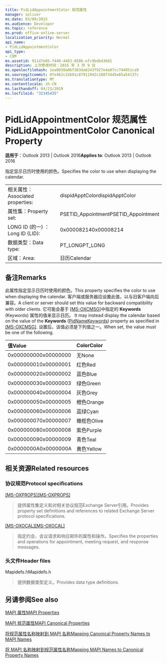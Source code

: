 ```yaml
---
title: PidLidAppointmentColor 规范属性
manager: soliver
ms.date: 03/09/2015
ms.audience: Developer
ms.topic: reference
ms.prod: office-online-server
localization_priority: Normal
api_name:
- PidLidAppointmentColor
api_type:
- COM
ms.assetid: 91147e85-f440-4463-850b-efc9bdbd36d1
description: 上次修改时间：2015 年 3 月 9 日
ms.openlocfilehash: 1ea0830a06f303da8243f927e4a07cc744951ca9
ms.sourcegitcommit: 8fe462c32b91c87911942c188f3445e85a54137c
ms.translationtype: MT
ms.contentlocale: zh-CN
ms.lasthandoff: 04/23/2019
ms.locfileid: "32345435"
---
```

# <a name="pidlidappointmentcolor-canonical-property"></a><span data-ttu-id="5753e-103">PidLidAppointmentColor 规范属性</span><span class="sxs-lookup"><span data-stu-id="5753e-103">PidLidAppointmentColor Canonical Property</span></span>

  
  
<span data-ttu-id="5753e-104">**适用于**：Outlook 2013 | Outlook 2016</span><span class="sxs-lookup"><span data-stu-id="5753e-104">**Applies to**: Outlook 2013 | Outlook 2016</span></span> 
  
<span data-ttu-id="5753e-105">指定显示日历时使用的颜色。</span><span class="sxs-lookup"><span data-stu-id="5753e-105">Specifies the color to use when displaying the calendar.</span></span>
  
|||
|:-----|:-----|
|<span data-ttu-id="5753e-106">相关属性：</span><span class="sxs-lookup"><span data-stu-id="5753e-106">Associated properties:</span></span>  <br/> |<span data-ttu-id="5753e-107">dispidApptColor</span><span class="sxs-lookup"><span data-stu-id="5753e-107">dispidApptColor</span></span>  <br/> |
|<span data-ttu-id="5753e-108">属性集：</span><span class="sxs-lookup"><span data-stu-id="5753e-108">Property set:</span></span>  <br/> |<span data-ttu-id="5753e-109">PSETID_Appointment</span><span class="sxs-lookup"><span data-stu-id="5753e-109">PSETID_Appointment</span></span>  <br/> |
|<span data-ttu-id="5753e-110">LONG ID (的一) ：</span><span class="sxs-lookup"><span data-stu-id="5753e-110">Long ID (LID):</span></span>  <br/> |<span data-ttu-id="5753e-111">0x00008214</span><span class="sxs-lookup"><span data-stu-id="5753e-111">0x00008214</span></span>  <br/> |
|<span data-ttu-id="5753e-112">数据类型：</span><span class="sxs-lookup"><span data-stu-id="5753e-112">Data type:</span></span>  <br/> |<span data-ttu-id="5753e-113">PT_LONG</span><span class="sxs-lookup"><span data-stu-id="5753e-113">PT_LONG</span></span>  <br/> |
|<span data-ttu-id="5753e-114">区域：</span><span class="sxs-lookup"><span data-stu-id="5753e-114">Area:</span></span>  <br/> |<span data-ttu-id="5753e-115">日历</span><span class="sxs-lookup"><span data-stu-id="5753e-115">Calendar</span></span>  <br/> |
   
## <a name="remarks"></a><span data-ttu-id="5753e-116">备注</span><span class="sxs-lookup"><span data-stu-id="5753e-116">Remarks</span></span>

<span data-ttu-id="5753e-117">此属性指定显示日历时使用的颜色。</span><span class="sxs-lookup"><span data-stu-id="5753e-117">This property specifies the color to use when displaying the calendar.</span></span> <span data-ttu-id="5753e-118">客户端或服务器应设置此值，以与旧客户端向后兼容。</span><span class="sxs-lookup"><span data-stu-id="5753e-118">A client or server should set this value for backward compatibility with older clients.</span></span> <span data-ttu-id="5753e-119">它可能会基于 [[MS-OXCMSG]](https://msdn.microsoft.com/library/7fd7ec40-deec-4c06-9493-1bc06b349682%28Office.15%29.aspx)中指定的 **Keywords** (Keywords) 属性的值来显示日历。 [](pidnamekeywords-canonical-property.md)</span><span class="sxs-lookup"><span data-stu-id="5753e-119">It may instead display the calendar based on the value of the **Keywords** ([PidNameKeywords](pidnamekeywords-canonical-property.md)) property as specified in [[MS-OXCMSG]](https://msdn.microsoft.com/library/7fd7ec40-deec-4c06-9493-1bc06b349682%28Office.15%29.aspx).</span></span> <span data-ttu-id="5753e-120">设置后，该值必须是下列值之一。</span><span class="sxs-lookup"><span data-stu-id="5753e-120">When set, the value must be one of the following.</span></span>
  
|<span data-ttu-id="5753e-121">**值**</span><span class="sxs-lookup"><span data-stu-id="5753e-121">**Value**</span></span>|<span data-ttu-id="5753e-122">**Color**</span><span class="sxs-lookup"><span data-stu-id="5753e-122">**Color**</span></span>|
|:-----|:-----|
|<span data-ttu-id="5753e-123">0x00000000</span><span class="sxs-lookup"><span data-stu-id="5753e-123">0x00000000</span></span>  <br/> |<span data-ttu-id="5753e-124">无</span><span class="sxs-lookup"><span data-stu-id="5753e-124">None</span></span>  <br/> |
|<span data-ttu-id="5753e-125">0x00000001</span><span class="sxs-lookup"><span data-stu-id="5753e-125">0x00000001</span></span>  <br/> |<span data-ttu-id="5753e-126">红色</span><span class="sxs-lookup"><span data-stu-id="5753e-126">Red</span></span>  <br/> |
|<span data-ttu-id="5753e-127">0x00000002</span><span class="sxs-lookup"><span data-stu-id="5753e-127">0x00000002</span></span>  <br/> |<span data-ttu-id="5753e-128">蓝色</span><span class="sxs-lookup"><span data-stu-id="5753e-128">Blue</span></span>  <br/> |
|<span data-ttu-id="5753e-129">0x00000003</span><span class="sxs-lookup"><span data-stu-id="5753e-129">0x00000003</span></span>  <br/> |<span data-ttu-id="5753e-130">绿色</span><span class="sxs-lookup"><span data-stu-id="5753e-130">Green</span></span>  <br/> |
|<span data-ttu-id="5753e-131">0x00000004</span><span class="sxs-lookup"><span data-stu-id="5753e-131">0x00000004</span></span>  <br/> |<span data-ttu-id="5753e-132">灰色</span><span class="sxs-lookup"><span data-stu-id="5753e-132">Grey</span></span>  <br/> |
|<span data-ttu-id="5753e-133">0x00000005</span><span class="sxs-lookup"><span data-stu-id="5753e-133">0x00000005</span></span>  <br/> |<span data-ttu-id="5753e-134">橙色</span><span class="sxs-lookup"><span data-stu-id="5753e-134">Orange</span></span>  <br/> |
|<span data-ttu-id="5753e-135">0x00000006</span><span class="sxs-lookup"><span data-stu-id="5753e-135">0x00000006</span></span>  <br/> |<span data-ttu-id="5753e-136">蓝绿</span><span class="sxs-lookup"><span data-stu-id="5753e-136">Cyan</span></span>  <br/> |
|<span data-ttu-id="5753e-137">0x00000007</span><span class="sxs-lookup"><span data-stu-id="5753e-137">0x00000007</span></span>  <br/> |<span data-ttu-id="5753e-138">橄榄色</span><span class="sxs-lookup"><span data-stu-id="5753e-138">Olive</span></span>  <br/> |
|<span data-ttu-id="5753e-139">0x00000008</span><span class="sxs-lookup"><span data-stu-id="5753e-139">0x00000008</span></span>  <br/> |<span data-ttu-id="5753e-140">紫色</span><span class="sxs-lookup"><span data-stu-id="5753e-140">Purple</span></span>  <br/> |
|<span data-ttu-id="5753e-141">0x00000009</span><span class="sxs-lookup"><span data-stu-id="5753e-141">0x00000009</span></span>  <br/> |<span data-ttu-id="5753e-142">青色</span><span class="sxs-lookup"><span data-stu-id="5753e-142">Teal</span></span>  <br/> |
|<span data-ttu-id="5753e-143">0x0000000A</span><span class="sxs-lookup"><span data-stu-id="5753e-143">0x0000000A</span></span>  <br/> |<span data-ttu-id="5753e-144">黄色</span><span class="sxs-lookup"><span data-stu-id="5753e-144">Yellow</span></span>  <br/> |
   
## <a name="related-resources"></a><span data-ttu-id="5753e-145">相关资源</span><span class="sxs-lookup"><span data-stu-id="5753e-145">Related resources</span></span>

### <a name="protocol-specifications"></a><span data-ttu-id="5753e-146">协议规范</span><span class="sxs-lookup"><span data-stu-id="5753e-146">Protocol specifications</span></span>

<span data-ttu-id="5753e-147">[[MS-OXPROPS]](https://msdn.microsoft.com/library/f6ab1613-aefe-447d-a49c-18217230b148%28Office.15%29.aspx)</span><span class="sxs-lookup"><span data-stu-id="5753e-147">[[MS-OXPROPS]](https://msdn.microsoft.com/library/f6ab1613-aefe-447d-a49c-18217230b148%28Office.15%29.aspx)</span></span>
  
> <span data-ttu-id="5753e-148">提供属性集定义和对相关协议规范Exchange Server引用。</span><span class="sxs-lookup"><span data-stu-id="5753e-148">Provides property set definitions and references to related Exchange Server protocol specifications.</span></span>
    
<span data-ttu-id="5753e-149">[[MS-OXOCAL]](https://msdn.microsoft.com/library/09861fde-c8e4-4028-9346-e7c214cfdba1%28Office.15%29.aspx)</span><span class="sxs-lookup"><span data-stu-id="5753e-149">[[MS-OXOCAL]](https://msdn.microsoft.com/library/09861fde-c8e4-4028-9346-e7c214cfdba1%28Office.15%29.aspx)</span></span>
  
> <span data-ttu-id="5753e-150">指定约会、会议请求和响应邮件的属性和操作。</span><span class="sxs-lookup"><span data-stu-id="5753e-150">Specifies the properties and operations for appointment, meeting request, and response messages.</span></span>
    
### <a name="header-files"></a><span data-ttu-id="5753e-151">头文件</span><span class="sxs-lookup"><span data-stu-id="5753e-151">Header files</span></span>

<span data-ttu-id="5753e-152">Mapidefs.h</span><span class="sxs-lookup"><span data-stu-id="5753e-152">Mapidefs.h</span></span>
  
> <span data-ttu-id="5753e-153">提供数据类型定义。</span><span class="sxs-lookup"><span data-stu-id="5753e-153">Provides data type definitions.</span></span>
    
## <a name="see-also"></a><span data-ttu-id="5753e-154">另请参阅</span><span class="sxs-lookup"><span data-stu-id="5753e-154">See also</span></span>



[<span data-ttu-id="5753e-155">MAPI 属性</span><span class="sxs-lookup"><span data-stu-id="5753e-155">MAPI Properties</span></span>](mapi-properties.md)
  
[<span data-ttu-id="5753e-156">MAPI 规范属性</span><span class="sxs-lookup"><span data-stu-id="5753e-156">MAPI Canonical Properties</span></span>](mapi-canonical-properties.md)
  
[<span data-ttu-id="5753e-157">将规范属性名称映射到 MAPI 名称</span><span class="sxs-lookup"><span data-stu-id="5753e-157">Mapping Canonical Property Names to MAPI Names</span></span>](mapping-canonical-property-names-to-mapi-names.md)
  
[<span data-ttu-id="5753e-158">将 MAPI 名称映射到规范属性名称</span><span class="sxs-lookup"><span data-stu-id="5753e-158">Mapping MAPI Names to Canonical Property Names</span></span>](mapping-mapi-names-to-canonical-property-names.md)

